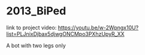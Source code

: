 # 2013_BiPed
link to project video: https://youtu.be/w-2Wpngx10U?list=PLJnixDjbax5djwgONCMpo3PXhzUpyR_XX

A bot with two legs only
